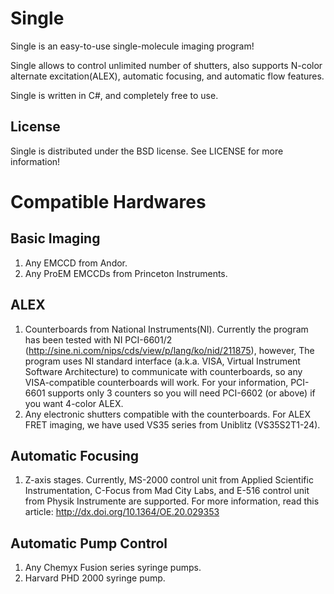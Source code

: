 Single
======

Single is an easy-to-use single-molecule imaging program!

Single allows to control unlimited number of shutters,
also supports N-color alternate excitation(ALEX), automatic focusing, and automatic flow features.

Single is written in C#, and completely free to use.

License
------

Single is distributed under the BSD license.
See LICENSE for more information!

Compatible Hardwares
===

Basic Imaging
---
1. Any EMCCD from Andor.
2. Any ProEM EMCCDs from Princeton Instruments.

ALEX
---
1. Counterboards from National Instruments(NI). Currently the program has been tested with NI PCI-6601/2 (http://sine.ni.com/nips/cds/view/p/lang/ko/nid/211875), however, The program uses NI standard interface (a.k.a. VISA, Virtual Instrument Software Architecture) to communicate with counterboards, so any VISA-compatible counterboards will work. For your information, PCI-6601 supports only 3 counters so you will need PCI-6602 (or above) if you want 4-color ALEX.
2. Any electronic shutters compatible with the counterboards. For ALEX FRET imaging, we have used VS35 series from Uniblitz (VS35S2T1-24).

Automatic Focusing
---
1. Z-axis stages. Currently, MS-2000 control unit from Applied Scientific Instrumentation, C-Focus from Mad City Labs, and E-516 control unit from Physik Instrumente are supported. For more information, read this article: http://dx.doi.org/10.1364/OE.20.029353

Automatic Pump Control
---
1. Any Chemyx Fusion series syringe pumps.
2. Harvard PHD 2000 syringe pump.

